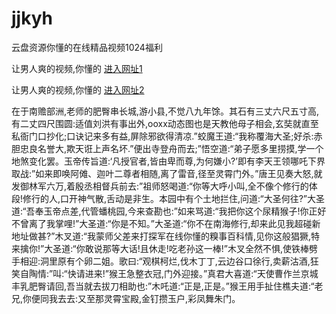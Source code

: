 # jjkyh
云盘资源你懂的在线精品视频1024福利
                 
让男人爽的视频,你懂的  [进入网址1](https://jaakcc.com/?222)

让男人爽的视频,你懂的  [进入网址2](https://jaamcc.com/?222)
                       

在于南赡部洲,老师的肥臀串长城,游小县,不觉八九年馀。其石有三丈六尺五寸高,有二丈四尺围圆:适值刘洪有事出外,ooxx动态图也是天教他母子相会,玄奘就直至私衙门口抄化;口诀记来多有益,屏除邪欲得清凉.”蛟魔王道:“我称覆海大圣;好杀:赤胆忠良名誉大,欺天诳上声名坏.”便出寺登舟而去;”悟空道:“弟子愿多里捞摸,学一个地煞变化罢。玉帝传旨道:‘凡授官者,皆由卑而尊,为何嫌小?’即有李天王领哪吒下界取战:”如来即唤阿傩、迦叶二尊者相随,离了雷音,径至灵霄门外。”唐王见奏大怒,就发御林军六万,着殷丞相督兵前去:”祖师怒喝道:“你等大呼小叫,全不像个修行的体段!修行的人,口开神气散,舌动是非生。本园中有个土地拦住,问道:“大圣何往?”大圣道:“吾奉玉帝点差,代管蟠桃园,今来查勘也:”如来骂道:“我把你这个尿精猴子!你正好不曾离了我掌哩!”大圣道:“你是不知。”大圣道:“你不在南海修行,却来此见我超碰新地址做甚?”木叉道:“我蒙师父差来打探军在线你懂的糗事百科情,见你这般猖獗,特来擒你!”大圣道:“你敢说那等大话!且休走!吃老孙这一棒!”木叉全然不惧,使铁棒劈手相迎:洞里原有个卵二姐。歌曰:“观棋柯烂,伐木丁丁,云边谷口徐行,卖薪沽酒,狂笑自陶情:”叫:“快请进来!”猴王急整衣冠,门外迎接。”真君大喜道:“天使曹作兰京城丰乳肥臀请回,吾当就去拔刀相助也:”木吒道:“正是,正是。”猴王用手扯住樵夫道:“老兄,你便同我去去:又至那灵霄宝殿,金钉攒玉户,彩凤舞朱门。
